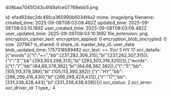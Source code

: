 408baa7045f243c4f49a1ce07768ebb5.png

id: efad92dac2dc46fca365990b6034f4a2
mime: image/png
filename: 
created_time: 2025-09-08T08:03:09.482Z
updated_time: 2025-09-08T08:03:10.189Z
user_created_time: 2025-09-08T08:03:09.482Z
user_updated_time: 2025-09-08T08:03:10.189Z
file_extension: png
encryption_cipher_text: 
encryption_applied: 0
encryption_blob_encrypted: 0
size: 207967
is_shared: 0
share_id: 
master_key_id: 
user_data: 
blob_updated_time: 1757318589482
ocr_text: == 3\n/ 5 HY 17
ocr_details: [{"words":[{"t":"==","bb":[237,282,306,315],"bl":[237,282,307,315]},{"t":"3","bb":[293,303,298,313],"bl":[293,303,318,320]}]},{"words":[{"t":"/","bb":[64,68,378,382],"bl":[64,68,382,382]},{"t":"5","bb":[105,113,379,389],"bl":[105,113,390,392]},{"t":"HY","bb":[266,299,416,430],"bl":[266,299,424,431]},{"t":"17","bb":[331,338,428,443],"bl":[331,338,438,439]}]}]
ocr_status: 2
ocr_error: 
ocr_driver_id: 1
type_: 4